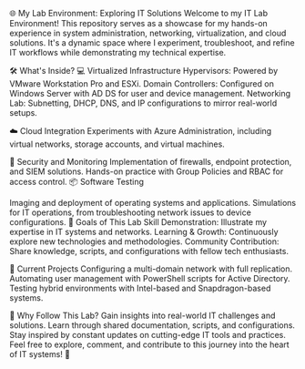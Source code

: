 🌐 My Lab Environment: Exploring IT Solutions
Welcome to my IT Lab Environment! This repository serves as a showcase for my hands-on experience in system administration, networking, virtualization, and cloud solutions. It's a dynamic space where I experiment, troubleshoot, and refine IT workflows while demonstrating my technical expertise.

🛠️ What's Inside?
💻 Virtualized Infrastructure
Hypervisors: Powered by VMware Workstation Pro and ESXi.
Domain Controllers: Configured on Windows Server with AD DS for user and device management.
Networking Lab: Subnetting, DHCP, DNS, and IP configurations to mirror real-world setups.

☁️ Cloud Integration
Experiments with Azure Administration, including virtual networks, storage accounts, and virtual machines.

🔐 Security and Monitoring
Implementation of firewalls, endpoint protection, and SIEM solutions.
Hands-on practice with Group Policies and RBAC for access control.
📦 Software Testing

Imaging and deployment of operating systems and applications.
Simulations for IT operations, from troubleshooting network issues to device configurations.
🚀 Goals of This Lab
Skill Demonstration: Illustrate my expertise in IT systems and networks.
Learning & Growth: Continuously explore new technologies and methodologies.
Community Contribution: Share knowledge, scripts, and configurations with fellow tech enthusiasts.

🧩 Current Projects
Configuring a multi-domain network with full replication.
Automating user management with PowerShell scripts for Active Directory.
Testing hybrid environments with Intel-based and Snapdragon-based systems.

🌟 Why Follow This Lab?
Gain insights into real-world IT challenges and solutions.
Learn through shared documentation, scripts, and configurations.
Stay inspired by constant updates on cutting-edge IT tools and practices.
Feel free to explore, comment, and contribute to this journey into the heart of IT systems! 🌟

<!---
andrewzilz/andrewzilz is a ✨ special ✨ repository because its `README.md` (this file) appears on your GitHub profile.
You can click the Preview link to take a look at your changes.
--->
